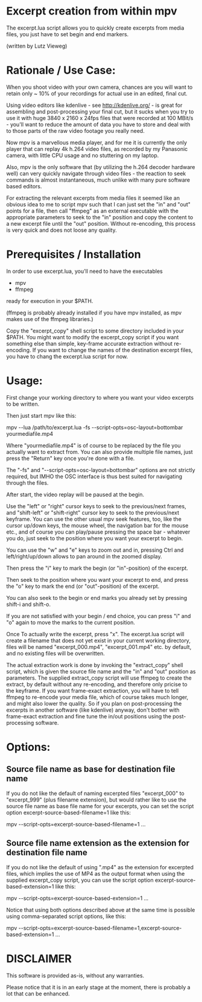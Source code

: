 Excerpt creation from within mpv
================================

The excerpt.lua script allows you to quickly create excerpts
from media files, you just have to set begin and end markers.

(written by Lutz Vieweg)

Rationale / Use Case:
=====================

When you shoot video with your own camera, chances are you will
want to retain only ~ 10% of your recordings for actual use
in an edited, final cut.

Using video editors like kdenlive - see http://kdenlive.org/ -
is great for assembling and post-processing your final cut,
but it sucks when you try to use it with huge 3840 x 2160 x 24fps
files that were recorded at 100 MBit/s - you'll want to reduce
the amount of data you have to store and deal with to those
parts of the raw video footage you really need.

Now mpv is a marvellous media player, and for me it is currently
the only player that can replay 4k h.264 video files, as
recorded by my Panasonic camera, with little CPU usage and
no stuttering on my laptop.

Also, mpv is the only software that (by utilizing the h.264
decoder hardware well) can very quickly navigate through video
files - the reaction to seek commands is almost instantaneous,
much unlike with many pure software based editors.

For extracting the relevant excerpts from media files it seemed
like an obvious idea to me to script mpv such that I can just
set the "in" and "out" points for a file, then call "ffmpeg"
as an external executable with the appropriate parameters to
seek to the "in" position and copy the content to a new excerpt
file until the "out" position. Without re-encoding, this process
is very quick and does not loose any quality.


Prerequisites / Installation
============================

In order to use excerpt.lua, you'll need to have the executables

* mpv
* ffmpeg 

ready for execution in your $PATH.

(ffmpeg is probably already installed if you have mpv installed,
as mpv makes use of the ffmpeg libraries.)

Copy the "excerpt_copy" shell script to some directory included
in your $PATH. You might want to modify the excerpt_copy script
if you want something else than simple, key-frame accurate extraction
without re-encoding. If you want to change the names of the destination
excerpt files, you have to chang the excerpt.lua script for now.


Usage:
======

First change your working directory to where you want your
video excerpts to be written.

Then just start mpv like this:

mpv --lua /path/to/excerpt.lua -fs --script-opts=osc-layout=bottombar yourmediafile.mp4

Where "yourmediafile.mp4" is of course to be replaced by the file
you actually want to extract from. You can also provide multiple file names,
just press the "Return" key once you're done with a file.

The "-fs" and "--script-opts=osc-layout=bottombar" options are not strictly
required, but IMHO the OSC interface is thus best suited for navigating 
through the files.

After start, the video replay will be paused at the begin.

Use the "left" or "right" cursor keys to seek to the previous/next
frames, and "shift-left" or "shift-right" cursor key to seek to the
previous/next keyframe. You can use the other usual mpv seek features,
too, like the cursor up/down keys, the mouse wheel, the navigation bar
for the mouse etc., and of course you can play/pause pressing the
space bar - whatever you do, just seek to the position where you want your
excerpt to begin.

You can use the "w" and "e" keys to zoom out and in, pressing Ctrl and
left/right/up/down allows to pan around in the zoomed display.

Then press the "i" key to mark the begin (or "in"-position) of the excerpt.

Then seek to the position where you want your excerpt to end, and
press the "o" key to mark the end (or "out"-position) of the excerpt.

You can also seek to the begin or end marks you already set by
pressing shift-i and shift-o.

If you are not satisfied with your begin / end choice, you can
press "i" and "o" again to move the marks to the current position.

Once To actually write the excerpt, press "x".
The excerpt.lua script will create a filename that does not
yet exist in your current working directory, files will be
named "excerpt_000.mp4", "excerpt_001.mp4" etc. by default,
and no existing files will be overwritten.

The actual extraction work is done by invoking the "extract_copy"
shell script, which is given the source file name and the "in"
and "out" position as parameters. The supplied extract_copy
script will use ffmpeg to create the extract, by default without
any re-encoding, and therefore only pricise to the keyframe.
If you want frame-exact extraction, you will have to tell ffmpeg
to re-encode your media file, which of course takes much longer,
and might also lower the quality. So if you plan on post-processing
the excerpts in another software (like kdenlive) anyway, don't
bother with frame-exact extraction and fine tune the in/out positions
using the post-processing software.

Options:
========

## Source file name as base for destination file name

If you do not like the default of naming excerpted files "excerpt_000"
to "excerpt_999" (plus filename extension), but would rather like to
use the source file name as base file name for your excerpts, you can
set the script option excerpt-source-based-filename=1 like this:

 mpv --script-opts=excerpt-source-based-filename=1  ...
 
## Source file name extension as the extension for destination file name

If you do not like the default of using ".mp4" as the extension for
excerpted files, which implies the use of MP4 as the output format
when using the supplied excerpt_copy script, you can use the script option
excerpt-source-based-extension=1 like this:
  
 mpv --script-opts=excerpt-source-based-extension=1 ...

Notice that using both options described above at the same time
is possible using comma-separated script options, like this: 

 mpv --script-opts=excerpt-source-based-filename=1,excerpt-source-based-extension=1 ...


DISCLAIMER
==========

This software is provided as-is, without any warranties.

Please notice that it is in an early stage at the moment, there
is probably a lot that can be enhanced.
